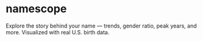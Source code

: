 # namescope
Explore the story behind your name — trends, gender ratio, peak years, and more. Visualized with real U.S. birth data.
